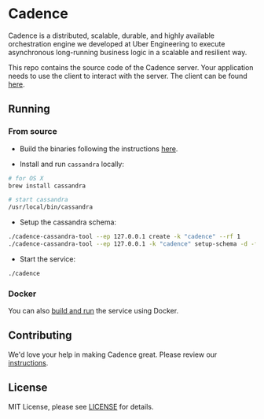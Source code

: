 # Cadence 

Cadence is a distributed, scalable, durable, and highly available orchestration engine we developed at Uber Engineering to execute asynchronous long-running business logic in a scalable and resilient way.

This repo contains the source code of the Cadence server. Your application needs to use the client to interact with the server. The client can be found [here](https://github.com/uber-go/cadence-client).

## Running
### From source

* Build the binaries following the instructions [here](CONTRIBUTING.md).

* Install and run `cassandra` locally:
```bash
# for OS X
brew install cassandra

# start cassandra
/usr/local/bin/cassandra
```

* Setup the cassandra schema:
```bash
./cadence-cassandra-tool --ep 127.0.0.1 create -k "cadence" --rf 1
./cadence-cassandra-tool --ep 127.0.0.1 -k "cadence" setup-schema -d -f ./schema/cadence/schema.cql
```

* Start the service:
```bash
./cadence
```

### Docker

You can also [build and run](docker/README.md) the service using Docker. 

## Contributing
We'd love your help in making Cadence great. Please review our [instructions](CONTRIBUTING.md).

## License

MIT License, please see [LICENSE](https://github.com/uber/cadence/blob/master/LICENSE) for details.
